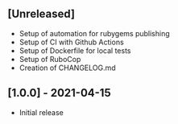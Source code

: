 ## [Unreleased]

- Setup of automation for rubygems publishing
- Setup of CI with Github Actions
- Setup of Dockerfile for local tests
- Setup of RuboCop
- Creation of CHANGELOG.md

## [1.0.0] - 2021-04-15

- Initial release
